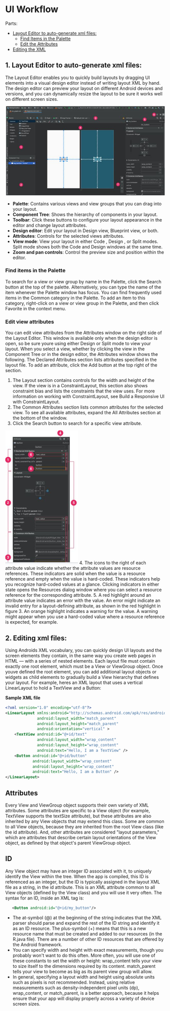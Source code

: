 # UI Workflow
Parts:
   - [Layout Editor to auto-generate xml files:](#1-layout-editor-to-auto-generate-xml-files) 
        - [Find Items in the Palette](#find-items-in-the-palette)
        - [Edit the Attributes](#edit-view-attributes)
   - [Editing the XML](#2-editing-xml-files)
       
## 1. Layout Editor to auto-generate xml files:
  
  The Layout Editor enables you to quickly build layouts by dragging UI elements into a visual design editor instead of writing layout XML by hand. The design editor can preview your layout on different Android devices and versions, and you can dynamically resize the layout to be sure it works well on different screen sizes. 
   
   
 <img src="../images/Design.JPG">

- **Palette**: Contains various views and view groups that you can drag into your layout.
- **Component Tree**: Shows the hierarchy of components in your layout.
- **Toolbar**: Click these buttons to configure your layout appearance in the editor and change layout attributes.
- **Design editor**: Edit your layout in Design view, Blueprint view, or both.
- **Attributes**: Controls for the selected views attributes.
- **View mode**: View your layout in either Code , Design , or Split  modes. Split mode shows both the Code and Design windows at the same time.
- **Zoom and pan controls**: Control the preview size and position within the editor.

### Find items in the Palette
   To search for a view or view group by name in the Palette, click the Search  button at the top of the palette. Alternatively, you can type the name of the item whenever the Palette window has focus.
   You can find frequently used items in the Common category in the Palette. To add an item to this category, right-click on a view or view group in the Palette, and then click Favorite in the context menu.

### Edit view attributes
   You can edit view attributes from the Attributes window on the right side of the Layout Editor. This window is available only when the design editor is open, so be sure youre using either Design or Split mode to view your layout.
   When you select a view, whether by clicking the view in the Component Tree or in the design editor, the Attributes window shows the following. 
The Declared Attributes section lists attributes specified in the layout file. To add an attribute, click the Add  button at the top right of the section.
  

1. The Layout section contains controls for the width and height of the view. If the view is in a ConstraintLayout, this section also shows constraint bias and lists the constraints that the view uses. For more information on working with ConstraintLayout, see Build a Responsive UI with ConstraintLayout.
2. The Common Attributes section lists common attributes for the selected view. To see all available attributes, expand the All Attributes section at the bottom of the window.
3. Click the Search button to search for a specific view attribute.
<img src="../images/Attributes.JPG">
4. The icons to the right of each attribute value indicate whether the attribute values are resource references. These indicators are solid  when the value is a resource reference and empty  when the value is hard-coded. These indicators help you recognize hard-coded values at a glance. Clicking indicators in either state opens the Resources dialog window where you can select a resource reference for the corresponding attribute.
5. A red highlight around an attribute value indicates an error with the value. An error might indicate an invalid entry for a layout-defining attribute, as shown in the red highlight in figure 3.
An orange highlight indicates a warning for the value. A warning might appear when you use a hard-coded value where a resource reference is expected, for example.

## 2. Editing xml files:

Using Androids XML vocabulary, you can quickly design UI layouts and the screen elements they contain, in the same way you create web pages in HTML — with a series of nested elements.
Each layout file must contain exactly one root element, which must be a View or ViewGroup object. Once youve defined the root element, you can add additional layout objects or widgets as child elements to gradually build a View hierarchy that defines your layout. For example, heres an XML layout that uses a vertical LinearLayout to hold a TextView and a Button:


**Sample XML file**
```xml
<?xml version="1.0" encoding="utf-8"?>
<LinearLayout xmlns:android="http://schemas.android.com/apk/res/android"
              android:layout_width="match_parent"
              android:layout_height="match_parent"
              android:orientation="vertical" >
    <TextView android:id="@+id/text"
              android:layout_width="wrap_content"
              android:layout_height="wrap_content"
              android:text="Hello, I am a TextView" />
    <Button android:id="@+id/button"
            android:layout_width="wrap_content"
            android:layout_height="wrap_content"
            android:text="Hello, I am a Button" />
</LinearLayout>

```

## Attributes
   Every View and ViewGroup object supports their own variety of XML attributes. Some attributes are specific to a View object (for example, TextView supports the textSize attribute), but these attributes are also inherited by any View objects that may extend this class. Some are common to all View objects, because they are inherited from the root View class (like the id attribute). And, other attributes are considered "layout parameters," which are attributes that describe certain layout orientations of the View object, as defined by that object's parent ViewGroup object.
## ID
   Any View object may have an integer ID associated with it, to uniquely identify the View within the tree. When the app is compiled, this ID is referenced as an integer, but the ID is typically assigned in the layout XML file as a string, in the id attribute. This is an XML attribute common to all View objects (defined by the View class) and you will use it very often. The syntax for an ID, inside an XML tag is:

 ```xml
    <Button android:id="@+id/my_button"/>
```   
- The at-symbol (@) at the beginning of the string indicates that the XML parser should parse and expand the rest of the ID string and identify it as an ID resource. The plus-symbol (+) means that this is a new resource name that must be created and added to our resources (in the R.java file). There are a number of other ID resources that are offered by the Android framework. 
- You can specify width and height with exact measurements, though you probably won't want to do this often. More often, you will use one of these constants to set the width or height:
wrap_content tells your view to size itself to the dimensions required by its content.
match_parent tells your view to become as big as its parent view group will allow.
- In general, specifying a layout width and height using absolute units such as pixels is not recommended. Instead, using relative measurements such as density-independent pixel units (dp), wrap_content, or match_parent, is a better approach, because it helps ensure that your app will display properly across a variety of device screen sizes.

